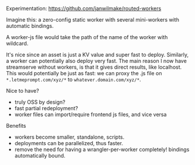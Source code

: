 Experimentation:
https://github.com/janwilmake/routed-workers

Imagine this: a zero-config static worker with several mini-workers with automatic bindings.

A worker-js file would take the path of the name of the worker with wildcard.

It's nice since an asset is just a KV value and super fast to deploy. Similarly, a worker can potentially also deploy very fast. The main reason I now have streamserve without workers, is that it gives direct results, like localhost. This would potentially be just as fast: we can proxy the .js file on `*.letmeprompt.com/xyz/*` to `whatever.domain.com/xyz/*`.

Nice to have?

- truly OSS by design?
- fast partial redeployment?
- worker files can import/require frontend js files, and vice versa

Benefits

- workers become smaller, standalone, scripts.
- deployments can be parallelized, thus faster.
- remove the need for having a wrangler-per-worker completely! bindings automatically bound.
